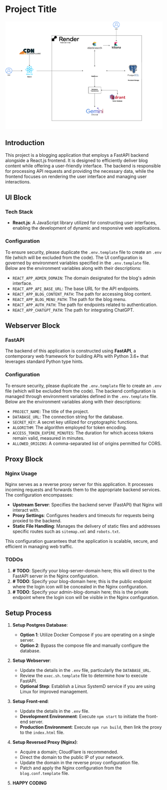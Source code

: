 # Project Title
![alt text](/docs/image.png)
## Introduction
This project is a blogging application that employs a FastAPI backend alongside a React.js frontend. It is designed to efficiently deliver blog content while offering a user-friendly interface. The backend is responsible for processing API requests and providing the necessary data, while the frontend focuses on rendering the user interface and managing user interactions.

## UI Block

### Tech Stack
- **React.js**: A JavaScript library utilized for constructing user interfaces, enabling the development of dynamic and responsive web applications.

### Configuration
To ensure security, please duplicate the `.env.template` file to create an `.env` file (which will be excluded from the code). The UI configuration is governed by environment variables specified in the `.env.template` file. Below are the environment variables along with their descriptions:

- `REACT_APP_ADMIN_DOMAIN`: The domain designated for the blog's admin interface.
- `REACT_APP_API_BASE_URL`: The base URL for the API endpoints.
- `REACT_APP_BLOG_CONTENT_PATH`: The path for accessing blog content.
- `REACT_APP_BLOG_MENU_PATH`: The path for the blog menu.
- `REACT_APP_AUTH_PATH`: The path for endpoints related to authentication.
- `REACT_APP_CHATGPT_PATH`: The path for integrating ChatGPT.

## Webserver Block

### FastAPI
The backend of this application is constructed using **FastAPI**, a contemporary web framework for building APIs with Python 3.6+ that leverages standard Python type hints.

### Configuration
To ensure security, please duplicate the `.env.template` file to create an `.env` file (which will be excluded from the code). The backend configuration is managed through environment variables defined in the `.env.template` file. Below are the environment variables along with their descriptions:

- `PROJECT_NAME`: The title of the project.
- `DATABASE_URL`: The connection string for the database.
- `SECRET_KEY`: A secret key utilized for cryptographic functions.
- `ALGORITHM`: The algorithm employed for token encoding.
- `ACCESS_TOKEN_EXPIRE_MINUTES`: The duration for which access tokens remain valid, measured in minutes.
- `ALLOWED_ORIGINS`: A comma-separated list of origins permitted for CORS.

## Proxy Block

### Nginx Usage
Nginx serves as a reverse proxy server for this application. It processes incoming requests and forwards them to the appropriate backend services. The configuration encompasses:

- **Upstream Server**: Specifies the backend server (FastAPI) that Nginx will interact with.
- **Proxy Settings**: Configures headers and timeouts for requests being proxied to the backend.
- **Static File Handling**: Manages the delivery of static files and addresses specific routes such as `sitemap.xml` and `robots.txt`.

This configuration guarantees that the application is scalable, secure, and efficient in managing web traffic.

### TODOs
1. **# TODO**: Specify your blog-server-domain here; this will direct to the FastAPI server in the Nginx configuration.
2. **# TODO**: Specify your blog-domain here; this is the public endpoint where the login icon will be concealed in the Nginx configuration.
3. **# TODO**: Specify your admin-blog-domain here; this is the private endpoint where the login icon will be visible in the Nginx configuration.

## Setup Process

1. **Setup Postgres Database**:
   - **Option 1**: Utilize Docker Compose if you are operating on a single server.
   - **Option 2**: Bypass the compose file and manually configure the database.

2. **Setup Webserver**:
   - Update the details in the `.env` file, particularly the `DATABASE_URL`.
   - Review the `exec.sh.template` file to determine how to execute FastAPI.
   - **Optional Step**: Establish a Linux SystemD service if you are using Linux for improved management.

3. **Setup Front-end**:
   - Update the details in the `.env` file.
   - **Development Environment**: Execute `npm start` to initiate the front-end server.
   - **Production Environment**: Execute `npm run build`, then link the proxy to the `index.html` file.

4. **Setup Reversed Proxy (Nginx)**:
   - Acquire a domain; CloudFlare is recommended.
   - Direct the domain to the public IP of your network.
   - Update the domain in the reverse proxy configuration file.
   - Patch and apply the Nginx configuration from the `blog.conf.template` file.

5. **HAPPY CODING**